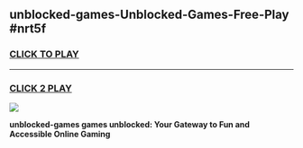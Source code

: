 
## unblocked-games-Unblocked-Games-Free-Play #nrt5f
<h3>
<a href="https://us.freeplayer.one?title=unblocked-games&ref=9M">CLICK TO PLAY</a></h3>
<hr>

<h3>
<a href="https://us.freeplayer.one?title=unblocked-games&ref=9M">CLICK 2 PLAY</a>
  
</h3>

<a href="https://us.freeplayer.one?title=unblocked-games&ref=9M"><img src="https://clearcache.store/games.png"></a>


**unblocked-games games unblocked: Your Gateway to Fun and Accessible Online Gaming**
